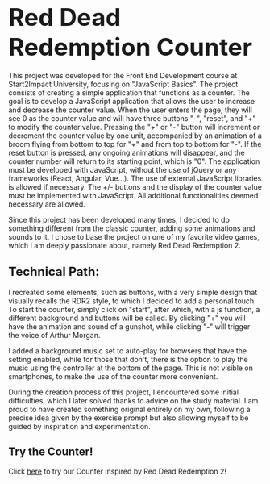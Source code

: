 # <span style="font-size:48px;">Red Dead Redemption Counter</span>


This project was developed for the Front End Development course at Start2Impact University, focusing on "JavaScript Basics". The project consists of creating a simple application that functions as a counter. The goal is to develop a JavaScript application that allows the user to increase and decrease the counter value. When the user enters the page, they will see 0 as the counter value and will have three buttons "-", "reset", and "+" to modify the counter value. Pressing the "+" or "-" button will increment or decrement the counter value by one unit, accompanied by an animation of a broom flying from bottom to top for "+" and from top to bottom for "-". If the reset button is pressed, any ongoing animations will disappear, and the counter number will return to its starting point, which is "0". The application must be developed with JavaScript, without the use of jQuery or any frameworks (React, Angular, Vue...). The use of external JavaScript libraries is allowed if necessary. The +/- buttons and the display of the counter value must be implemented with JavaScript. All additional functionalities deemed necessary are allowed.

Since this project has been developed many times, I decided to do something different from the classic counter, adding some animations and sounds to it. I chose to base the project on one of my favorite video games, which I am deeply passionate about, namely Red Dead Redemption 2.

## <span style="font-size:24px;">Technical Path:</span>


I recreated some elements, such as buttons, with a very simple design that visually recalls the RDR2 style, to which I decided to add a personal touch.
To start the counter, simply click on "start", after which, with a js function, a different background and buttons will be called. By clicking "+" you will have the animation and sound of a gunshot, while clicking "-" will trigger the voice of Arthur Morgan.

I added a background music set to auto-play for browsers that have the setting enabled, while for those that don't, there is the option to play the music using the controller at the bottom of the page. This is not visible on smartphones, to make the use of the counter more convenient.

During the creation process of this project, I encountered some initial difficulties, which I later solved thanks to advice on the study material. I am proud to have created something original entirely on my own, following a precise idea given by the exercise prompt but also allowing myself to be guided by inspiration and experimentation.

## Try the Counter!

Click [here](https://counter-rdr2.netlify.app/) to try our Counter inspired by Red Dead Redemption 2!

